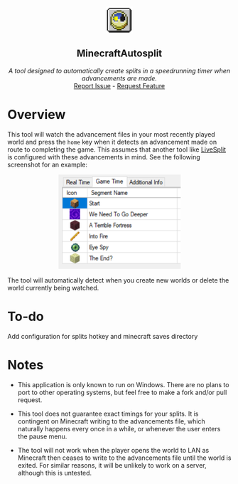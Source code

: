 <br />
<p align="center">
  <img src="assets/logo.png" alt="Logo" width="60" height="60">

  <h2 align="center">MinecraftAutosplit</h2>

  <p align="center">
    <i>A tool designed to automatically create splits in a speedrunning timer when advancements are made.</i>
    <br />
    <a href="../../issues">Report Issue</a>
    -
    <a href="../../issues">Request Feature</a>
  </p>
</p>

# Overview

This tool will watch the advancement files in your most recently played world and press the `home` key when it detects an advancement made on route to completing the game. This assumes that another tool like [LiveSplit](https://livesplit.org/) is configured with these advancements in mind. See the following screenshot for an example:

<p align="center">
  <img src="assets/required_splits.png" width=275 height=212>
</p>

The tool will automatically detect when you create new worlds or delete the world currently being watched.

# To-do

Add configuration for splits hotkey and minecraft saves directory

# Notes

* This application is only known to run on Windows. There are no plans to port to other operating systems, but feel free to make a fork and/or pull request.

* This tool does not guarantee exact timings for your splits. It is contingent on Minecraft writing to the advancements file, which naturally happens every once in a while, or whenever the user enters the pause menu.

* The tool will not work when the player opens the world to LAN as Minecraft then ceases to write to the advancements file until the world is exited. For similar reasons, it will be unlikely to work on a server, although this is untested.
